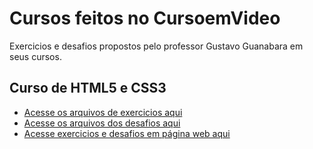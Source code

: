 # Cursos feitos no CursoemVideo
 Exercicios e desafios propostos pelo professor Gustavo Guanabara em seus cursos.

## Curso de HTML5 e CSS3

* [Acesse os arquivos de exercicios aqui](https://github.com/EduardoHoths/cursos-guanabara/tree/main/html-css/exercicios)
* [Acesse os arquivos dos desafios aqui](https://github.com/EduardoHoths/cursos-guanabara/tree/main/html-css/desafios)
* [Acesse exercicios e desafios em página web aqui](https://eduardohoths.github.io/cursos-guanabara/html-css/index.html)
